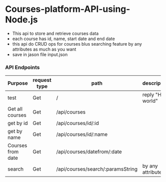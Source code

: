 # Courses-platform-API-using-Node.js
- This api to store and retrieve  courses data
- each course has id, name, start date and end date
- this api do CRUD ops for courses blus searching feature by any attributes as much as you want
- save in jason file input.json

### API Endpoints
| Purpose  |request type | path |description|
| ------ | ------ |------ |------ |
|test|  Get| / | reply "Hello world" |
|Get all courses |Get| /api/courses|
|get by id|Get|/api/courses/id/:id
|get by name|Get|/api/courses/id/:name
|Courses from date|Get|/api/courses/datefrom/:date
|search|Get|/api/courses/search/:paramsString|by any attribute

